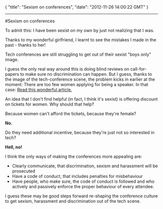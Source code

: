 {
  "title": "Sexism on conferences",
  "date": "2012-11-26 14:00:22 GMT"
}

---

#Sexism on conferences
<p>To admit this: I have been sexist on my own by just not realizing that I was.</p>&#13;
<p>Thanks to my wonderful girlfriend, I learnt to see the mistakes I made in the past - thanks to her!</p>&#13;
<p>Tech conferences are still struggling to get out of their sexist "boys only" image.</p>&#13;
&#13;
<p>I guess the only real way around this is doing blind reviews on call-for-papers to make sure no discrimination can happen. But I guess, thanks to the image of the tech-conference scene, the problem kicks in earlier at the moment: There are too few women applying for being a speaker. In that case: <a href="http://geekfeminism.wikia.com/wiki/Women_speakers#Solutions">Read this wonderful article.</a></p>&#13;
&#13;
<p>An idea that I don't find helpful (in fact, I think it's sexist) is offering discount on tickets for women. Why should that help?</p>&#13;
<p>Because women can't afford the tickets, because they're female?</p>&#13;
<p><strong>No. </strong></p>&#13;
<p>Do they need additional incentive, because they're just not so interested in tech?</p>&#13;
<p><strong>Hell, no!</strong></p>&#13;
<p>I think the only ways of making the conferences more appealing are:</p>&#13;
<ul><li>Clearly communicate, that discrimination, sexism and harassment will be prosecuted</li>&#13;
<li>Have a code of conduct, that includes penalties for misbehaviour</li>&#13;
<li>Have people, who make sure, the code of conduct is followed and who actively and passively enforce the proper behaviour of every attendee.</li>&#13;
</ul><p>I guess these may be good steps forward re-shaping the conference culture to get sexism, harassment and discrimination out of the tech scene.</p> 